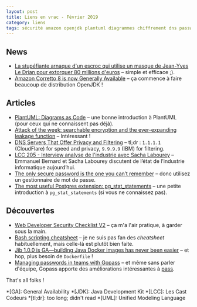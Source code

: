 ```yaml
---
layout: post
title: Liens en vrac - Février 2019
category: liens
tags: sécurité amazon openjdk plantuml diagrammes chiffrement dns password postgres pg_stat_statements bash jib docker pass gopass
---
```


## News
* [La stupéfiante arnaque d'un escroc qui utilise un masque de Jean-Yves Le Drian pour extorquer 80 millions d'euros](https://www.ladepeche.fr/2019/02/14/la-stupefiante-arnaque-dun-escroc-qui-utilise-un-masque-de-jean-yves-le-drian-pour-extorquer-80-millions-deuros,8014877.php)
  – simple et efficace ;).
* [Amazon Corretto 8 is now Generally Available](https://dzone.com/articles/amazon-corretto-8-1)
  – ça commence à faire beaucoup de distribution OpenJDK !

## Articles
* [PlantUML: Diagrams as Code](https://tech.olx.com/plantuml-diagrams-as-code-93773b394cd9)
  – une bonne introduction à PlantUML (pour ceux qui ne connaissent pas déjà).
* [Attack of the week: searchable encryption and the ever-expanding leakage function](https://blog.cryptographyengineering.com/2019/02/11/attack-of-the-week-searchable-encryption-and-the-ever-expanding-leakage-function/)
  – Intéressant !
* [DNS Servers That Offer Privacy and Filtering](https://danielmiessler.com/blog/dns-servers-you-should-have-memorized/)
  – tl;dr : `1.1.1.1` (CloudFlare) for speed and privacy, `9.9.9.9` (IBM) for filtering.
* [LCC 205 - Interview analyse de l'industrie avec Sacha Labourey](https://lescastcodeurs.com/2019/02/21/lcc-205-interview-analyse-de-l-industrie-avec-sacha-labourey/)
  – Emmanuel Bernard et Sacha Labourey discutent de l’état de l’industrie informatique aujourd’hui.
* [The only secure password is the one you can’t remember](https://www.troyhunt.com/only-secure-password-is-one-you-cant/)
  – donc utilisez un gestionnaire de mot de passe.
* [The most useful Postgres extension: pg_stat_statements](https://www.citusdata.com/blog/2019/02/08/the-most-useful-postgres-extension-pg-stat-statements/)
  – une petite introduction à `pg_stat_statements` (si vous ne connaissez pas).

## Découvertes

* [Web Developer Security Checklist V2](https://www.sensedeep.com/blog/posts/stories/web-developer-security-checklist.html)
  – ça m'a l'air pratique, à garder sous la main.
* [Bash scripting cheatsheet](https://devhints.io/bash)
  – je ne suis pas fan des _cheatsheet_ habituellement, mais celle-là est plutôt bien faite.
* [Jib 1.0.0 is GA—building Java Docker images has never been easier](https://cloud.google.com/blog/products/application-development/jib-1-0-0-is-ga-building-java-docker-images-has-never-been-easier)
  – et hop, plus besoin de `Dockerfile` !
* [Managing passwords in teams with Gopass](https://blog.codecentric.de/en/2019/02/manage-team-passwords-gopass/)
  – et même sans parler d'équipe, Gopass apporte des améliorations intéressantes à [pass](https://www.passwordstore.org/).

That's all folks !

*[GA]: General Availability
*[JDK]: Java Development Kit
*[LCC]: Les Cast Codeurs
*[tl;dr]: too long; didn't read
*[UML]: Unified Modeling Language
